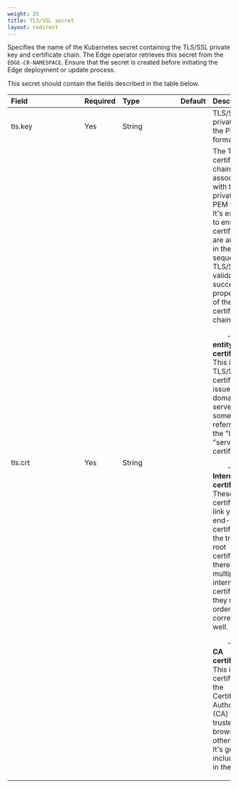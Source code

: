 ```yaml
---
weight: 25
title: TLS/SSL secret
layout: redirect
---
```


Specifies the name of the Kubernetes secret containing the TLS/SSL private key and certificate chain. The Edge operator retrieves this secret from the `EDGE-CR-NAMESPACE`. Ensure that the secret is created before initiating the Edge deployment or update process.

This secret should contain the fields described in the table below.

|<div style="width:150px">Field</div>|Required|<div style="width:115px">Type</div>|Default|Description|
|:---|:---|:---|:---|:---|
|tls.key|Yes|String||TLS/SSL private key in the PEM format. 
|tls.crt|Yes|String||The TLS/SSL certificate chain associated with the private key in PEM format. It's essential to ensure the certificates are arranged in the correct sequence for TLS/SSL validation to succeed. The proper order of the certificate chain is:<p style="text-indent: 2em;">- **End-entity certificate:** This is the TLS/SSL certificate issued to your domain or server, sometimes referred to as the "leaf" or "server" certificate.</p><p style="text-indent: 2em;">- **Intermediate certificate(s):** These certificates link your end-entity certificate to the trusted root certificate. If there are multiple intermediate certificates, they must be ordered correctly as well.</p><p style="text-indent: 2em;">- **Root CA certificate:** This is the certificate for the Certificate Authority (CA) that is trusted by browsers and other clients. It's generally included last in the chain.</p>
